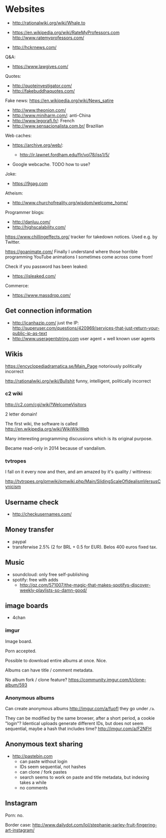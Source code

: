 # Websites

- <http://rationalwiki.org/wiki/Whale.to>

- <https://en.wikipedia.org/wiki/RateMyProfessors.com> <http://www.ratemyprofessors.com/>

- <http://hckrnews.com/>

Q&A:

- <https://www.lawgives.com/>

Quotes:

- <http://quoteinvestigator.com/>
- <http://fakebuddhaquotes.com/>

Fake news: <https://en.wikipedia.org/wiki/News_satire>

- <http://www.theonion.com/>
- <http://www.miniharm.com/>: anti-China
- <http://www.legorafi.fr/>: French
- <http://www.sensacionalista.com.br/> Brazilian

Web caches:

-   <https://archive.org/web/>:

    - <http://ir.lawnet.fordham.edu/flr/vol78/iss1/5/>

-   Google webcache. TODO how to use?

Joke:

- <https://9gag.com>

Atheism:

- <http://www.churchofreality.org/wisdom/welcome_home/>

Programmer blogs:

- <http://danluu.com/>
- <http://highscalability.com/>

<https://www.chillingeffects.org/> tracker for takedown notices. Used e.g. by Twitter.

<https://goanimate.com/> Finally I understand where those horrible programming YouTube animations I sometimes come across come from!

Check if you password has been leaked:

- <https://isleaked.com/>

Commerce:

- <https://www.massdrop.com/>

## Get connection information

- http://icanhazip.com/ just the IP: http://superuser.com/questions/420969/services-that-just-return-your-public-ip-as-text
- http://www.useragentstring.com user agent + well known user agents

## Wikis

<https://encyclopediadramatica.se/Main_Page> notoriously politically incorrect

<http://rationalwiki.org/wiki/Bullshit> funny, intelligent, politically incorrect

### c2 wiki

<http://c2.com/cgi/wiki?WelcomeVisitors>

2 letter domain!

The first wiki, the software is called <http://en.wikipedia.org/wiki/WikiWikiWeb>

Many interesting programming discussions which is its original purpose.

Became read-only in 2014 because of vandalism.

### tvtropes

I fall on it every now and then, and am amazed by it's quality / wittiness:

<http://tvtropes.org/pmwiki/pmwiki.php/Main/SlidingScaleOfIdealismVersusCynicism>

## Username check

- http://checkusernames.com/

## Money transfer

- paypal
- transferwise 2.5% (2 for BRL + 0.5 for EUR). Belos 400 euros fixed tax.

## Music

- soundcloud: only free self-publishing
- spotify: free with adds
    - http://qz.com/571007/the-magic-that-makes-spotifys-discover-weekly-playlists-so-damn-good/

## image boards

- 4chan

### imgur

Image board.

Porn accepted.

Possible to download entire albums at once. Nice.

Albums can have title / comment metadata.

No album fork / clone feature? https://community.imgur.com/t/clone-album/593

### Anonymous albums

Can create anonymous albums <http://imgur.com/a/fuofI> they go under `/a`.

They can be modified by the same browser, after a short period, a cookie "login"? Identical uploads generate different IDs, but does not seem sequential, maybe a hash that includes time? <http://imgur.com/a/F2NFH>

## Anonymous text sharing

- <http://pastebin.com>
    - can paste without login
    - IDs seem sequential, not hashes
    - can clone / fork pastes
    - search seems to work on paste and title metadata, but indexing takes a while
    - no comments

## Instagram

Porn: no.

Border case: <http://www.dailydot.com/lol/stephanie-sarley-fruit-fingering-art-instagram/>
